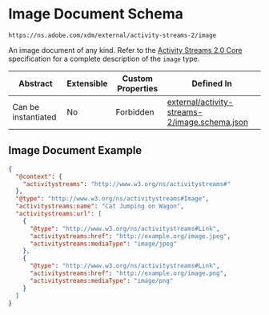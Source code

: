 ---
---

# Image Document Schema

```
https://ns.adobe.com/xdm/external/activity-streams-2/image
```

An image document of any kind. Refer to the [Activity Streams 2.0 Core](https://www.w3.org/TR/activitystreams-vocabulary/#dfn-image) specification for a complete description of the `image` type.

| Abstract | Extensible | Custom Properties | Defined In |
|----------|------------|-------------------|------------|
| Can be instantiated | No | Forbidden | [external/activity-streams-2/image.schema.json](external/activity-streams-2/image.schema.json) |

## Image Document Example
```json
{
  "@context": {
    "activitystreams": "http://www.w3.org/ns/activitystreams#"
  },
  "@type": "http://www.w3.org/ns/activitystreams#Image",
  "activitystreams:name": "Cat Jumping on Wagon",
  "activitystreams:url": [
    {
      "@type": "http://www.w3.org/ns/activitystreams#Link",
      "activitystreams:href": "http://example.org/image.jpeg",
      "activitystreams:mediaType": "image/jpeg"
    },
    {
      "@type": "http://www.w3.org/ns/activitystreams#Link",
      "activitystreams:href": "http://example.org/image.png",
      "activitystreams:mediaType": "image/png"
    }
  ]
}
```
